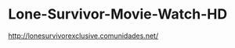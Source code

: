 Lone-Survivor-Movie-Watch-HD
============================

http://lonesurvivorexclusive.comunidades.net/
